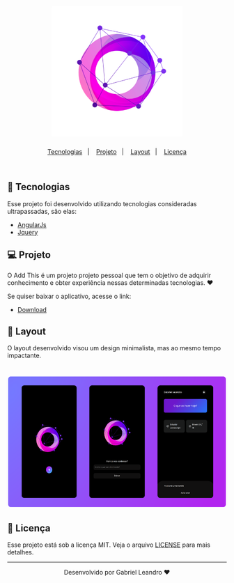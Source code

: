 <h1 align="center">
    <img alt="Add This" align="center title="Add This" width="300px" height="300px" src=".github/playstore-icon.png" />
</h1>

<p align="center">
  <a href="#rocket-tecnologias">Tecnologias</a>&nbsp;&nbsp;&nbsp;|&nbsp;&nbsp;&nbsp;
  <a href="#-projeto">Projeto</a>&nbsp;&nbsp;&nbsp;|&nbsp;&nbsp;&nbsp;
  <a href="#-layout">Layout</a>&nbsp;&nbsp;&nbsp;|&nbsp;&nbsp;&nbsp;
  <a href="#memo-licença">Licença</a>
</p>

<br>

## 🚀 Tecnologias

Esse projeto foi desenvolvido utilizando tecnologias consideradas ultrapassadas, são elas:

- [AngularJs](https://angularjs.org/)
- [Jquery](https://jquery.com/)

## 💻 Projeto

O Add This é um projeto projeto pessoal que tem o objetivo de adquirir conhecimento e obter experiência nessas determinadas tecnologias. ♥️

Se quiser baixar o aplicativo, acesse o link:
- [Download](https://drive.google.com/file/d/1t2leTM36lIeVrDYzsqgkta0zDbrT4IE9/view?usp=sharing)

## 🔖 Layout

O layout desenvolvido visou um design minimalista, mas ao mesmo tempo impactante.

 
<h1 align="center">
   <img alt="Add This" title="Add This" width="500px" height="300px" src=".github/app.png" /> 
</h1>

## 📝 Licença

Esse projeto está sob a licença MIT. Veja o arquivo [LICENSE](LICENSE.md) para mais detalhes.

---

<p align="center">Desenvolvido por Gabriel Leandro ♥️</p>
